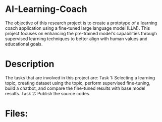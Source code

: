 # AI-Learning-Coach
The objective of this research project is to create a prototype of a learning coach application using a fine-tuned large language model (LLM). This project focuses on enhancing the pre-trained model's capabilities through supervised learning techniques to better align with human values and educational goals. 

# Description
The tasks that are involved in this project are:
Task 1: Selecting a learning topic, creating dataset using the topic, perform supervised fine-tuning, build a chatbot, and compare the fine-tuned results with base model results.
Task 2: Publish the source codes.

# Files:

 
